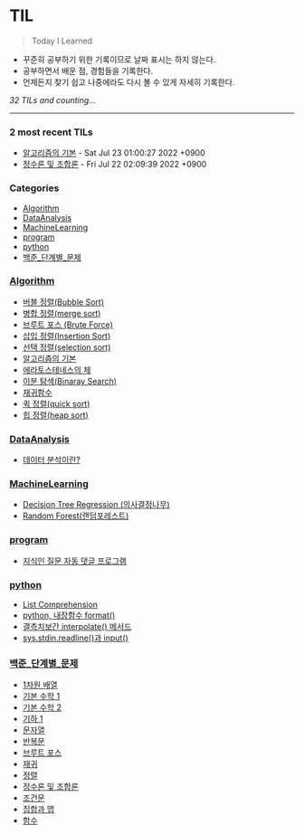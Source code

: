 # TIL
> Today I Learned

- 꾸준히 공부하기 위한 기록이므로 날짜 표시는 하지 않는다.
- 공부하면서 배운 점, 경험들을 기록한다.
- 언제든지 찾기 쉽고 나중에라도 다시 볼 수 있게 자세히 기록한다.


_32 TILs and counting..._

---

### 2 most recent TILs

- [알고리즘의 기본](Algorithm/알고리즘의_기본.md) - Sat Jul 23 01:00:27 2022 +0900
- [정수론 및 조합론](백준_단계별_문제/정수론_및_조합론.md) - Fri Jul 22 02:09:39 2022 +0900

### Categories

- [Algorithm](#Algorithm)
- [DataAnalysis](#DataAnalysis)
- [MachineLearning](#MachineLearning)
- [program](#program)
- [python](#python)
- [백준_단계별_문제](#백준_단계별_문제)

### [Algorithm](#Algorithm)
- [버블 정렬(Bubble Sort)](Algorithm/버블_정렬(BubbleSort).md)
- [병합 정렬(merge sort)](Algorithm/병합_정렬(mergeSort).md)
- [브루트 포스 (Brute Force)](Algorithm/브루트_포스(BruteForce).md)
- [삽입 정렬(Insertion Sort)](Algorithm/삽입_정렬(InsertionSort).md)
- [선택 정렬(selection sort)](Algorithm/선택_정렬(selectionSort).md)
- [알고리즘의 기본](Algorithm/알고리즘의_기본.md)
- [에라토스테네스의 체](Algorithm/에라토스테네스의_체.md)
- [이분 탐색(Binaray Search)](Algorithm/이분_탐색(BinaraySearch).md)
- [재귀함수](Algorithm/재귀함수.md)
- [퀵 정렬(quick sort)](Algorithm/퀵_정렬(quickSort).md)
- [힙 정렬(heap sort)](Algorithm/힙_정렬(heapSort).md)

### [DataAnalysis](#DataAnalysis)
- [데이터 분석이란?](DataAnalysis/데이터_분석이란.md)

### [MachineLearning](#MachineLearning)
- [Decision Tree Regression (의사결정나무)](MachineLearning/Decision_Tree_Regression(의사결정나무).md)
- [Random Forest(랜덤포레스트)](MachineLearning/Random_Forest(랜덤포레스트).md)

### [program](#program)
- [지식인 질문 자동 댓글 프로그램](program/auto_PR.md)

### [python](#python)
- [List Comprehension](python/Comprehension.md)
- [python, 내장함수 format()](python/format함수.md)
- [결측치보간 interpolate() 메서드](python/interpolate()_메서드.md)
- [sys.stdin.readline()과 input()](python/sys.stdin.readline()_input().md)

### [백준_단계별_문제](#백준_단계별_문제)
- [1차원 배열](백준_단계별_문제/1차원_배열.md)
- [기본 수학 1](백준_단계별_문제/기본_수학1.md)
- [기본 수학 2](백준_단계별_문제/기본_수학2.md)
- [기하 1](백준_단계별_문제/기하_1.md)
- [문자열](백준_단계별_문제/문자열.md)
- [반복문](백준_단계별_문제/반복문.md)
- [브루트 포스](백준_단계별_문제/브루트_포스.md)
- [재귀](백준_단계별_문제/재귀.md)
- [정렬](백준_단계별_문제/정렬.md)
- [정수론 및 조합론](백준_단계별_문제/정수론_및_조합론.md)
- [조건문](백준_단계별_문제/조건문.md)
- [집합과 맵](백준_단계별_문제/집합과_맵.md)
- [함수](백준_단계별_문제/함수.md)

[1]: https://simonwillison.net/2020/Apr/20/self-rewriting-readme/
[2]: https://github.com/jbranchaud/til

